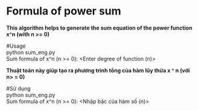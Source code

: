 # Formula of power sum 
**This algorithm helps to generate the sum equation of the power function x^n (with n >= 0)**

#Usage\
python sum_eng.py\
Sum formula of x^n (n >= 0): <Enter degree of function (n)>



**Thuật toán này giúp tạo ra phương trình tổng của hàm lũy thừa x ^ n (với n> = 0)**

#Sử dụng\
python sum_eng.py\
Sum formula of x^n (n >= 0): <Nhập bậc của hàm số (n)>
